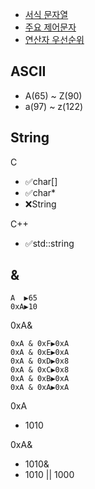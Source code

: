 
- [서식 문자열](../../../01필기/01내용/04프로그래밍언어활용/04프로그래밍언어활용_02내용.md#서식-문자열)
- [주요 제어문자](../../../01필기/01내용/04프로그래밍언어활용/04프로그래밍언어활용_02내용.md#주요-제어문자)
- [연산자 우선순위](../../../01필기/01내용/04프로그래밍언어활용/04프로그래밍언어활용_02내용.md#연산자-우선순위)



## ASCII
- A(65) ~ Z(90)
- a(97) ~ z(122)


## String
C
- ✅char[]
- ✅char*
- ❌String

C++
- ✅std::string


## &
```
A  ▶️65
0xA▶️10
```

0xA&
```
0xA & 0xF▶️0xA
0xA & 0xE▶️0xA
0xA & 0xD▶️0x8
0xA & 0xC▶️0x8
0xA & 0xB▶️0xA
0xA & 0xA▶️0xA
```


0xA
- 1010

0xA&
- 1010&
- 1010 || 1000

